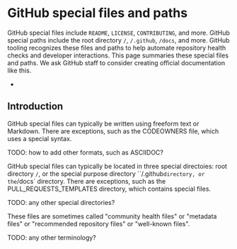 # GitHub special files and paths

GitHub special files include `README`, `LICENSE`, `CONTRIBUTING`, and more. GitHub special paths include the root directory `/`, `/.github`, `/docs`, and more. GitHub tooling recognizes these files and paths to help automate repository health checks and developer interactions.  This page summaries these special files and paths. We ask GitHub staff to consider creating official documentation like this.

* [](#)


## Introduction

GitHub special files can typically be written using freeform text or Markdown.
There are exceptions, such as the CODEOWNERS file, which uses a special syntax.

TODO: how to add other formats, such as ASCIIDOC?

GitHub special files can typically be located in three special directoies: root directory `/`, or the special purpose directory ``/.github` directory, or the `/docs` directory. There are exceptions, such as the PULL_REQUESTS_TEMPLATES directory, which contains special files.

TODO: any other special directories?

These files are sometimes called "community health files" or "metadata files" or "recommended repository files" or "well-known files". 

TODO: any other terminology?
